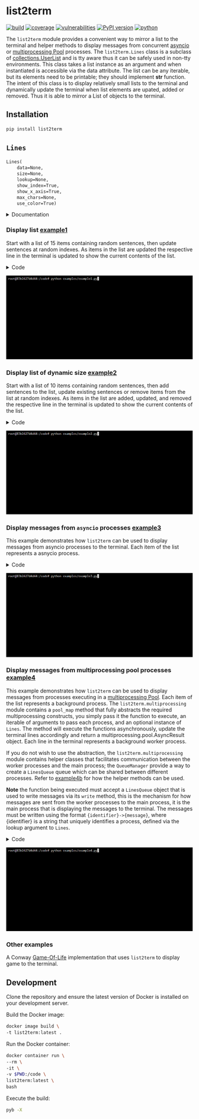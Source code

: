 # list2term
[![build](https://github.com/soda480/list2term/actions/workflows/main.yml/badge.svg?branch=main)](https://github.com/soda480/list2term/actions/workflows/main.yml)
[![coverage](https://img.shields.io/badge/coverage-92%25-brightgreen)](https://pybuilder.io/)
[![vulnerabilities](https://img.shields.io/badge/vulnerabilities-None-brightgreen)](https://pypi.org/project/bandit/)
[![PyPI version](https://badge.fury.io/py/list2term.svg)](https://badge.fury.io/py/list2term)
[![python](https://img.shields.io/badge/python-3.8%20%7C%203.9%20%7C%203.10%20%7C%203.11%20%7C%203.12-teal)](https://www.python.org/downloads/)

The `list2term` module provides a convenient way to mirror a list to the terminal and helper methods to display messages from concurrent [asyncio](https://docs.python.org/3/library/asyncio.html) or [multiprocessing Pool](https://docs.python.org/3/library/multiprocessing.html#multiprocessing.pool.Pool) processes. The `list2term.Lines` class is a subclass of [collections.UserList](https://docs.python.org/3/library/collections.html#collections.UserList) and is tty aware thus it can be safely used in non-tty environments. This class takes a list instance as an argument and when instantiated is accessible via the data attribute. The list can be any iterable, but its elements need to be printable; they should implement __str__ function. The intent of this class is to display relatively small lists to the terminal and dynamically update the terminal when list elements are upated, added or removed. Thus it is able to mirror a List of objects to the terminal.

## Installation
```bash
pip install list2term
```

## `Lines`

```
Lines(
    data=None,
    size=None,
    lookup=None,
    show_index=True,
    show_x_axis=True,
    max_chars=None,
    use_color=True)
```

<details><summary>Documentation</summary>

**Parameters**

> `data` - A list of items to mirror to the terminal.

> `size` - An integer designating the size of the initial list - each list item will be initialized to empty string. This parameter should not be used if providing a list of items using the `data` parameter. 

> `lookup` - A list containing unique identifiers that will be used to determine the index of the line to update when using the `write` method. This parameter should only be used when using `list2term` to print messages from background processes running in a multiprocessing pool. The size of the lookup list should be the same size as the `data` list or `size` if provided.

> `show_index` - A boolean to designate if the index for each list item is to be printed, default is True.

> `show_x_axis` - A boolean to designate if the X-axis is to be printed, default is False.

> `max_chars` - An integer designating the maximum length of any list item, if any item is longer than max_chars then the excess will be cut off and the last three digits will be replaced with '...', default is 150.

> `use_color` - A boolean to designate if each list index should be printed with color, default is True.

**Attributes**

> `data` - A real list object containing the contents of the `Lines` class.

**Functions**

> **write(str)**
>> Update appropriate line with the message contained within str. The str must be of the format `{identity}->{message}`. The index of the line to update is determined by extracting the identity contained within str, then returning the index of the identity from the `lookup` list provided to the `Lines` contructor. 

</details>

### Display list [example1](https://github.com/soda480/list2term/blob/main/examples/example1.py)

Start with a list of 15 items containing random sentences, then update sentences at random indexes. As items in the list are updated the respective line in the terminal is updated to show the current contents of the list.

<details><summary>Code</summary>

```Python
import time
import random
from faker import Faker
from list2term import Lines

def main():
    print('Generating random sentences...')
    docgen = Faker()
    with Lines(size=15, show_x_axis=True, max_chars=100) as lines:
        for _ in range(200):
            index = random.randint(0, len(lines) - 1)
            lines[index] = docgen.sentence()
            time.sleep(.05)

if __name__ == '__main__':
    main()
```

</details>

![example1](https://raw.githubusercontent.com/soda480/list2term/main/docs/images/example1.gif)

### Display list of dynamic size [example2](https://github.com/soda480/list2term/blob/main/examples/example2.py)

Start with a list of 10 items containing random sentences, then add sentences to the list, update existing sentences or remove items from the list at random indexes. As items in the list are added, updated, and removed the respective line in the terminal is updated to show the current contents of the list.

<details><summary>Code</summary>

```Python
import time
import random
from faker import Faker
from list2term import Lines

def main():
    print('Generating random sentences...')
    docgen = Faker()
    with Lines(data=[''] * 10, max_chars=100) as lines:
        for _ in range(100):
            index = random.randint(0, len(lines) - 1)
            lines[index] = docgen.sentence()
        for _ in range(100):
            update = ['update'] * 18
            append = ['append'] * 18
            pop = ['pop'] * 14
            clear = ['clear']
            choice = random.choice(append + pop + clear + update)
            if choice == 'pop':
                if len(lines) > 0:
                    index = random.randint(0, len(lines) - 1)
                    lines.pop(index)
            elif choice == 'append':
                lines.append(docgen.sentence())
            elif choice == 'update':
                if len(lines) > 0:
                    index = random.randint(0, len(lines) - 1)
                    lines[index] = docgen.sentence()
            else:
                if len(lines) > 0:
                    lines.pop()
                if len(lines) > 0:
                    lines.pop()
            time.sleep(.1)

if __name__ == '__main__':
    main()
```

</details>

![example2](https://raw.githubusercontent.com/soda480/list2term/main/docs/images/example2.gif)

### Display messages from `asyncio` processes [example3](https://github.com/soda480/pypbars/blob/main/examples/example3.py)

This example demonstrates how `list2term` can be used to display messages from asyncio processes to the terminal. Each item of the list represents a asnycio process.

<details><summary>Code</summary>

```Python
import asyncio
import random
from faker import Faker
from list2term import Lines

async def do_work(worker, lines):
    total = random.randint(10, 65)
    for _ in range(total):
        # mimic an IO-bound process
        await asyncio.sleep(random.choice([.05, .1, .15]))
        lines[worker] = f'processed {Faker().name()}'
    return total

async def run(workers):
    with Lines(size=workers) as lines:
        return await asyncio.gather(*(do_work(worker, lines) for worker in range(workers)))

def main():
    workers = 12
    print(f'Total of {workers} workers working concurrently')
    results = asyncio.run(run(workers))
    print(f'The {workers} workers processed a total of {sum(results)} items')

if __name__ == '__main__':
    main()
```

</details>

![example3](https://raw.githubusercontent.com/soda480/list2term/main/docs/images/example3.gif)


### Display messages from multiprocessing pool processes [example4](https://github.com/soda480/list2term/blob/main/examples/example4.py)

This example demonstrates how `list2term` can be used to display messages from processes executing in a [multiprocessing Pool](https://docs.python.org/3/library/multiprocessing.html#using-a-pool-of-workers). Each item of the list represents a background process. The `list2term.multiprocessing` module contains a `pool_map` method that fully abstracts the required multiprocessing constructs, you simply pass it the function to execute, an iterable of arguments to pass each process, and an optional instance of `Lines`. The method will execute the functions asynchronously, update the terminal lines accordingly and return a multiprocessing.pool.AsyncResult object. Each line in the terminal represents a background worker process.

If you do not wish to use the abstraction, the `list2term.multiprocessing` module contains helper classes that facilitates communication between the worker processes and the main process; the `QueueManager` provide a way to create a `LinesQueue` queue which can be shared between different processes. Refer to [example4b](https://github.com/soda480/list2term/blob/main/examples/example4b.py) for how the helper methods can be used.

**Note** the function being executed must accept a `LinesQueue` object that is used to write messages via its `write` method, this is the mechanism for how messages are sent from the worker processes to the main process, it is the main process that is displaying the messages to the terminal. The messages must be written using the format `{identifier}->{message}`, where {identifier} is a string that uniquely identifies a process, defined via the lookup argument to `Lines`.

<details><summary>Code</summary>

```Python
import time
from list2term import Lines
from list2term.multiprocessing import pool_map
from list2term.multiprocessing import CONCURRENCY

def is_prime(num):
    if num == 1:
        return False
    for i in range(2, num):
        if (num % i) == 0:
            return False
    else:
        return True

def count_primes(start, stop, logger):
    worker_id = f'{start}:{stop}'
    primes = 0
    for number in range(start, stop):
        if is_prime(number):
            primes += 1
            logger.write(f'{worker_id}->{worker_id} {number} is prime')
    logger.write(f'{worker_id}->{worker_id} processing complete')
    return primes

def main(number):
    step = int(number / CONCURRENCY)
    print(f"Distributing {int(number / step)} ranges across {CONCURRENCY} workers running concurrently")
    iterable = [(index, index + step) for index in range(0, number, step)]
    lookup = [':'.join(map(str, item)) for item in iterable]
    # print to screen with lines context
    results = pool_map(count_primes, iterable, context=Lines(lookup=lookup))
    return sum(results.get())

if __name__ == '__main__':
    start = time.perf_counter()
    number = 100_000
    result = main(number)
    stop = time.perf_counter()
    print(f"Finished in {round(stop - start, 2)} seconds\nTotal number of primes between 0-{number}: {result}")
```

</details>

![example4](https://raw.githubusercontent.com/soda480/list2term/main/docs/images/example4.gif)


### Other examples

A Conway [Game-Of-Life](https://github.com/soda480/game-of-life) implementation that uses `list2term` to display game to the terminal.


## Development

Clone the repository and ensure the latest version of Docker is installed on your development server.

Build the Docker image:
```sh
docker image build \
-t list2term:latest .
```

Run the Docker container:
```sh
docker container run \
--rm \
-it \
-v $PWD:/code \
list2term:latest \
bash
```

Execute the build:
```sh
pyb -X
```
